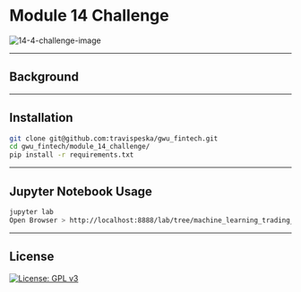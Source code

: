 # Module 14 Challenge

![14-4-challenge-image](https://user-images.githubusercontent.com/25112189/180666655-298fc44a-2133-407f-bbd2-fa058ea8e6f8.png)

---

## Background

---

## Installation

```sh
git clone git@github.com:travispeska/gwu_fintech.git
cd gwu_fintech/module_14_challenge/
pip install -r requirements.txt
```

---

## Jupyter Notebook Usage

```sh
jupyter lab
Open Browser > http://localhost:8888/lab/tree/machine_learning_trading_bot.ipynb
```

---

## License

[![License: GPL v3](https://img.shields.io/badge/License-GPLv3-blue.svg)](https://www.gnu.org/licenses/gpl-3.0)
